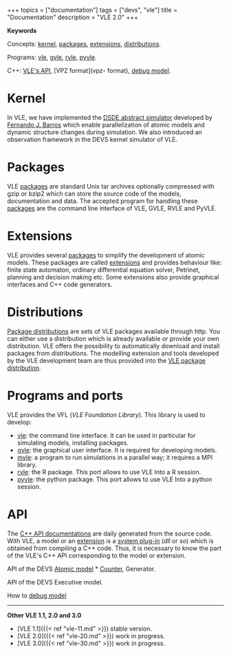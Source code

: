 +++
topics = ["documentation"]
tags = ["devs", "vle"]
title = "Documentation"
description = "VLE 2.0"
+++

**Keywords**

Concepts: [kernel](kernel), [packages](packages), [extensions](extensions),
[distributions](distributions).

Programs: [vle](vle-cli), [gvle](gvle), [rvle](rvle), [pyvle](pyvle).

C++: [VLE's API](http://www.vle-project.org/doxygen/dev/), [VPZ format](vpz-
format), [debug model](debug-model).

# Kernel

In VLE, we have implemented the [DSDE abstract
simulator](http://portal.acm.org/citation.cfm?id=293257) developed by [Fernando
J. Barros](http://eden.dei.uc.pt/~barros/) which enable parallelization of
atomic models and dynamic structure changes during simulation. We also
introduced an observation framework in the DEVS kernel simulator of VLE.

# Packages

VLE [packages](packages) are standard Unix tar archives optionally compressed
with gzip or bzip2 which can store the source code of the models, documentation
and data. The accepted program for handling these [packages](packages) are the
command line interface of VLE, GVLE, RVLE and PyVLE.

# Extensions

VLE provides several [packages](packages) to simplify the development of atomic
models. These packages are called [extensions](extensions) and provides
behaviour like: finite state automaton, ordinary differential equation solver,
Petrinet, planning and decision making etc. Some extensions also provide
graphical interfaces and C++ code generators.

# Distributions

[Package distributions](distributions) are sets of VLE packages available
through http. You can either use a distribution which is already available or
provide your own distribution. VLE offers the possibility to automatically
download and install packages from distributions. The modelling extension and
tools developed by the VLE development team are thus provided into the [VLE
package distribution](../packages).

# Programs and ports

VLE provides the VFL (_VLE Foundation Library_). This library is used to
develop:

- [vle](vle-cli): the command line interface. It can be used in particular for
  simulating models, installing packages.
- [gvle](gvle): the graphical user interface. It is required for developing
  models.
- [mvle](mvle): a program to run simulations in a parallel way; it requires a
  MPI library.
- [rvle](rvle): the R package. This port allows to use VLE Into a R session.
- [pyvle](pyvle): the python package. This port allows to use VLE Into a python session.

# API

The [C++ API documentations](http://www.vle-project.org/doxygen/dev/) are daily
generated from the source code. With VLE, a model or an [extension](extensions)
is a [system plug-in](https://en.wikipedia.org/wiki/Library_(computing)) (*dll*
or *so*) which is obtained from compiling a C++ code. Thus, it is necessary to
know the part of the VLE's C++ API corresponding to the model or extension.

API of the DEVS [Atomic model](atomic-model)  * [Counter](examples/counter), Generator.

API of the DEVS Executive model.

How to [debug model](debug-model)

---

**Other VLE 1.1, 2.0 and 3.0**

- [VLE 1.1]({{< ref "vle-11.md" >}}) stable version.
- [VLE 2.0]({{< ref "vle-20.md" >}}) work in progress.
- [VLE 3.0]({{< ref "vle-30.md" >}}) work in progress.
